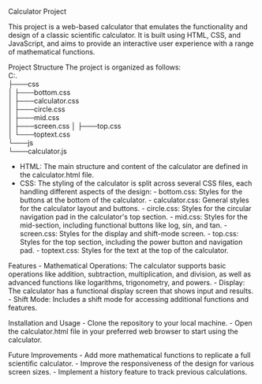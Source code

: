 Calculator Project

This project is a web-based calculator that emulates the functionality and design of a classic scientific calculator. 
It is built using HTML, CSS, and JavaScript, and aims to provide an interactive user experience with a range of mathematical functions.

Project Structure
The project is organized as follows:                                                                                                 
      C:.                                                                                                                              
      ├───css                                                               
      │   ├───bottom.css                                                                                                                                                          
      │   ├───calculator.css                                                                                                                                                               
      │   ├───circle.css                                                                                                                       
      │   ├───mid.css                                                                                                                
      │   ├───screen.css
      │   ├───top.css                                                                                                                                     
      │   └───toptext.css                                                                                                                                
      └───js                                                                                                                                                                 
          └───calculator.js                                                                                                                                                         

- HTML: The main structure and content of the calculator are defined in the calculator.html file.
- CSS: The styling of the calculator is split across several CSS files, each handling different aspects of the design:
      - bottom.css: Styles for the buttons at the bottom of the calculator.
      - calculator.css: General styles for the calculator layout and buttons.
      - circle.css: Styles for the circular navigation pad in the calculator's top section.
      - mid.css: Styles for the mid-section, including functional buttons like log, sin, and tan.
      - screen.css: Styles for the display and shift-mode screen.
      - top.css: Styles for the top section, including the power button and navigation pad.
      - toptext.css: Styles for the text at the top of the calculator.

Features
      - Mathematical Operations: The calculator supports basic operations like addition, subtraction, multiplication, and division, as well as advanced functions like logarithms, trigonometry, and powers.
      - Display: The calculator has a functional display screen that shows input and results.
      - Shift Mode: Includes a shift mode for accessing additional functions and features.
  
Installation and Usage
      - Clone the repository to your local machine.
      - Open the calculator.html file in your preferred web browser to start using the calculator.

Future Improvements
      - Add more mathematical functions to replicate a full scientific calculator.
      - Improve the responsiveness of the design for various screen sizes.
      - Implement a history feature to track previous calculations.
      
